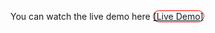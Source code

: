You can watch the live demo here
<a href="https://mehrdad-mh.github.io/Simple-Ui-Dashboard.github.io/" style="border: 1px solid red; border-radius: 15px;">[Live Demo]</a>
